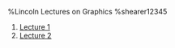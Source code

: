 %Lincoln Lectures on Graphics
%shearer12345

1) [Lecture 1](lincolnLecture01)
2) [Lecture 2](lincolnLecture02)




